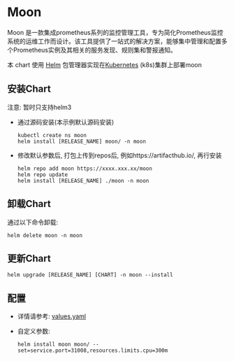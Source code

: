 # Moon

Moon 是一款集成prometheus系列的监控管理工具，专为简化Prometheus监控系统的运维工作而设计。该工具提供了一站式的解决方案，能够集中管理和配置多个Prometheus实例及其相关的服务发现、规则集和警报通知。

本 chart 使用 [Helm](https://helm.sh) 包管理器实现在[Kubernetes](https://kubernetes.io) (k8s)集群上部署moon

## 安装Chart

注意: 暂时只支持helm3

- 通过源码安装(本示例默认源码安装)

  ```
  kubectl create ns moon
  helm install [RELEASE_NAME] moon/ -n moon 
  ```

- 修改默认参数后, 打包上传到repos后, 例如https://artifacthub.io/, 再行安装

  ```
  helm repo add moon https://xxxx.xxx.xx/moon
  helm repo update
  helm install [RELEASE_NAME] ./moon -n moon
  ```

## 卸载Chart

通过以下命令卸载:

```console
helm delete moon -n moon
```

## 更新Chart

```
helm upgrade [RELEASE_NAME] [CHART] -n moon --install
```

## 配置

- 详情请参考: [values.yaml](./values.yaml)

- 自定义参数:

  ```
  helm install moon moon/ --set=service.port=31008,resources.limits.cpu=300m
  ```